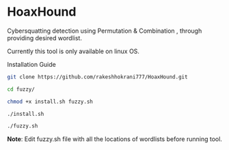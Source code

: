 # HoaxHound

Cybersquatting detection using Permutation & Combination , through providing desired wordlist.

Currently this tool is only available on linux OS.



Installation Guide

```sh
git clone https://github.com/rakeshhokrani777/HoaxHound.git
```
```sh
cd fuzzy/
```
```sh
chmod +x install.sh fuzzy.sh
```
```sh
./install.sh
```
```sh
./fuzzy.sh
```

**Note**: Edit fuzzy.sh file with all the locations of wordlists before running tool.

